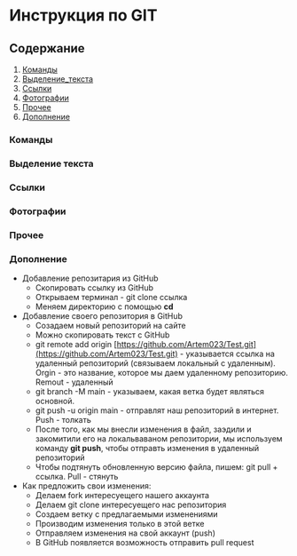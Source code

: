 # Инструкция по GIT

## Содержание

1. [Команды](#команды)
2. [Выделение_текста](#выделение-текста)
3. [Ссылки](#ссылки)
5. [Фотографии](#фотографии)
6. [Прочее](#прочее)
7. [Дополнение](#дополнение)

### Команды

### Выделение текста

### Ссылки

### Фотографии

### Прочее

### Дополнение
- Добавление репозитария из GitHub
    - Скопировать ссылку из GitHub
    - Открываем терминал - git clone ссылка
    - Меняем директорию с помощью **cd**
- Добавление своего репозитория в GitHub
    - Созадаем новый репозиторий на сайте
    - Можно скопировать текст с GitHub
    - git remote add origin [https://github.com/Artem023/Test.git](https://github.com/Artem023/Test.git) - указывается ссылка на удаленный репозиторий (связываем локальный с удаленным). Orgin - это название, которое мы даем удаленному репозиторию. Remout - удаленный
    - git branch -M main  -  указываем, какая ветка будет являться основной.
    - git push -u origin main  -  отправлят наш репозиторий в интернет.  Push - толкать
    - После того, как мы внесли изменения в файл, заэдили и закомитили его на локальваваном репозитории, мы используем команду      **git push**, чтобы отправть изменения в удаленный репозиторий
    - Чтобы подтянуть обновленную версию файла, пишем: git pull + ссылка. Pull - стянуть
- Как предложить свои изменения:
    - Делаем fork интересуещего нашего аккаунта
    - Делаем git clone интересуещего нас репозитория
    - Создаем ветку с предлагаемыми изменениями
    - Производим изменения только в этой ветке
    - Отправляем изменения на свой аккаунт (push)
    - В GitHub  появляется возможность отправить pull request

